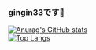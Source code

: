 ### gingin33です👋

[![Anurag's GitHub stats](https://github-readme-stats.vercel.app/api?username=gingin33)](https://github.com/anuraghazra/github-readme-stats)<br>
[![Top Langs](https://github-readme-stats.vercel.app/api/top-langs/?username=gingin33)](https://github.com/anuraghazra/github-readme-stats)
